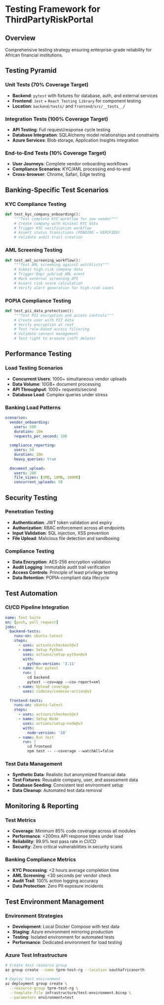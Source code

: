 # Testing Framework for ThirdPartyRiskPortal

## Overview
Comprehensive testing strategy ensuring enterprise-grade reliability for African financial institutions.

## Testing Pyramid

### Unit Tests (70% Coverage Target)
- **Backend**: `pytest` with fixtures for database, auth, and external services
- **Frontend**: `Jest` + `React Testing Library` for component testing
- **Location**: `backend/tests/` and `frontend/src/__tests__/`

### Integration Tests (100% Coverage Target)
- **API Testing**: Full request/response cycle testing
- **Database Integration**: SQLAlchemy model relationships and constraints
- **Azure Services**: Blob storage, Application Insights integration

### End-to-End Tests (10% Coverage Target)
- **User Journeys**: Complete vendor onboarding workflows
- **Compliance Scenarios**: KYC/AML processing end-to-end
- **Cross-browser**: Chrome, Safari, Edge testing

## Banking-Specific Test Scenarios

### KYC Compliance Testing
```python
def test_kyc_company_onboarding():
    """Test complete KYC workflow for new vendor"""
    # Create company with minimal KYC data
    # Trigger KYC verification workflow
    # Assert status transitions (PENDING → VERIFIED)
    # Validate audit trail creation
```

### AML Screening Testing
```python 
def test_aml_screening_workflow():
    """Test AML screening against watchlists"""
    # Submit high-risk company data
    # Trigger Dapr pub/sub AML event
    # Mock external screening API
    # Assert risk score calculation
    # Verify alert generation for high-risk cases
```

### POPIA Compliance Testing
```python
def test_pii_data_protection():
    """Test PII encryption and access controls"""
    # Create user with PII data
    # Verify encryption at rest
    # Test role-based access filtering
    # Validate consent management
    # Test right to erasure (soft delete)
```

## Performance Testing

### Load Testing Scenarios
- **Concurrent Users**: 1000+ simultaneous vendor uploads
- **Data Volume**: 10GB+ document processing
- **API Throughput**: 1000+ requests/second
- **Database Load**: Complex queries under stress

### Banking Load Patterns
```yaml
scenarios:
  vendor_onboarding:
    users: 500
    duration: 10m
    requests_per_second: 100
    
  compliance_reporting:
    users: 50
    duration: 30m
    heavy_queries: true
    
  document_upload:
    users: 200
    file_sizes: [1MB, 10MB, 100MB]
    concurrent_uploads: 50
```

## Security Testing

### Penetration Testing
- **Authentication**: JWT token validation and expiry
- **Authorization**: RBAC enforcement across all endpoints  
- **Input Validation**: SQL injection, XSS prevention
- **File Upload**: Malicious file detection and sandboxing

### Compliance Testing
- **Data Encryption**: AES-256 encryption validation
- **Audit Logging**: Immutable audit trail verification
- **Access Controls**: Principle of least privilege testing
- **Data Retention**: POPIA-compliant data lifecycle

## Test Automation

### CI/CD Pipeline Integration
```yaml
name: Test Suite
on: [push, pull_request]
jobs:
  backend-tests:
    runs-on: ubuntu-latest
    steps:
      - uses: actions/checkout@v3
      - name: Setup Python
        uses: actions/setup-python@v4
        with:
          python-version: '3.11'
      - name: Run pytest
        run: |
          cd backend
          pytest --cov=app --cov-report=xml
      - name: Upload coverage
        uses: codecov/codecov-action@v3
        
  frontend-tests:
    runs-on: ubuntu-latest  
    steps:
      - uses: actions/checkout@v3
      - name: Setup Node
        uses: actions/setup-node@v3
        with:
          node-version: '18'
      - name: Run Jest
        run: |
          cd frontend
          npm test -- --coverage --watchAll=false
```

### Test Data Management
- **Synthetic Data**: Realistic but anonymized financial data
- **Test Fixtures**: Reusable company, user, and assessment data
- **Database Seeding**: Consistent test environment setup
- **Data Cleanup**: Automated test data removal

## Monitoring & Reporting

### Test Metrics
- **Coverage**: Minimum 85% code coverage across all modules
- **Performance**: <200ms API response times under load
- **Reliability**: 99.9% test pass rate in CI/CD
- **Security**: Zero critical vulnerabilities in security scans

### Banking Compliance Metrics  
- **KYC Processing**: <2 hours average completion time
- **AML Screening**: <30 seconds per vendor check
- **Audit Trail**: 100% action logging accuracy
- **Data Protection**: Zero PII exposure incidents

## Test Environment Management

### Environment Strategies
- **Development**: Local Docker Compose with test data
- **Staging**: Azure environment mirroring production
- **Testing**: Isolated environment for automated tests
- **Performance**: Dedicated environment for load testing

### Azure Test Infrastructure
```bash
# Create test resource group
az group create --name tprm-test-rg --location southafricanorth

# Deploy test environment
az deployment group create \
  --resource-group tprm-test-rg \
  --template-file infrastructure/test-environment.bicep \
  --parameters environment=test
```

